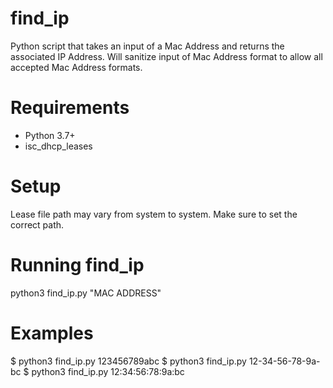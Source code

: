# find_ip
Python script that takes an input of a Mac Address and returns the associated IP Address.
Will sanitize input of Mac Address format to allow all accepted Mac Address formats.

# Requirements
- Python 3.7+
- isc_dhcp_leases

# Setup
Lease file path may vary from system to system. Make sure to set the correct path.

# Running find_ip
python3 find_ip.py "MAC ADDRESS"

# Examples
$ python3 find_ip.py 123456789abc
$ python3 find_ip.py 12-34-56-78-9a-bc
$ python3 find_ip.py 12:34:56:78:9a:bc
